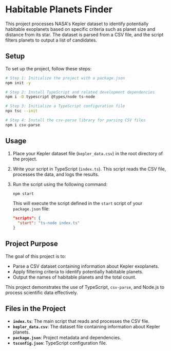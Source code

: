 # Habitable Planets Finder

This project processes NASA's Kepler dataset to identify potentially habitable exoplanets based on specific criteria such as planet size and distance from its star. The dataset is parsed from a CSV file, and the script filters planets to output a list of candidates.

## Setup

To set up the project, follow these steps:

```bash
# Step 1: Initialize the project with a package.json
npm init -y

# Step 2: Install TypeScript and related development dependencies
npm i -D typescript @types/node ts-node

# Step 3: Initialize a TypeScript configuration file
npx tsc --init

# Step 4: Install the csv-parse library for parsing CSV files
npm i csv-parse
```

## Usage

1. Place your Kepler dataset file (`kepler_data.csv`) in the root directory of the project.

2. Write your script in TypeScript (`index.ts`). This script reads the CSV file, processes the data, and logs the results.

3. Run the script using the following command:

   ```bash
   npm start
   ```

   This will execute the script defined in the `start` script of your `package.json` file:

   ```json
   "scripts": {
     "start": "ts-node index.ts"
   }
   ```

## Project Purpose

The goal of this project is to:

- Parse a CSV dataset containing information about Kepler exoplanets.
- Apply filtering criteria to identify potentially habitable planets.
- Output the names of habitable planets and the total count.

This project demonstrates the use of TypeScript, `csv-parse`, and Node.js to process scientific data effectively.

## Files in the Project

- **`index.ts`**: The main script that reads and processes the CSV file.
- **`kepler_data.csv`**: The dataset file containing information about Kepler planets.
- **`package.json`**: Project metadata and dependencies.
- **`tsconfig.json`**: TypeScript configuration file.
